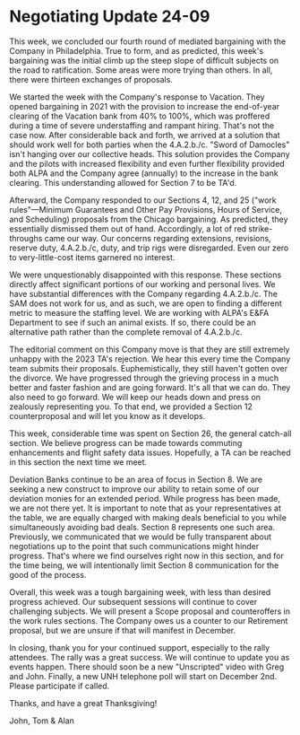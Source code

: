# Negotiating Update 24-09

This week, we concluded our fourth round of mediated bargaining with the Company in Philadelphia. True to form, and as predicted, this week's bargaining was the initial climb up the steep slope of difficult subjects on the road to ratification. Some areas were more trying than others. In all, there were thirteen exchanges of proposals.

We started the week with the Company's response to Vacation. They opened bargaining in 2021 with the provision to increase the end-of-year clearing of the Vacation bank from 40% to 100%, which was proffered during a time of severe understaffing and rampant hiring. That's not the case now. After considerable back and forth, we arrived at a solution that should work well for both parties when the 4.A.2.b./c. "Sword of Damocles" isn't hanging over our collective heads. This solution provides the Company and the pilots with increased flexibility and even further flexibility provided both ALPA and the Company agree (annually) to the increase in the bank clearing. This understanding allowed for Section 7 to be TA'd.

Afterward, the Company responded to our Sections 4, 12, and 25 ("work rules"—Minimum Guarantees and Other Pay Provisions, Hours of Service, and Scheduling) proposals from the Chicago bargaining. As predicted, they essentially dismissed them out of hand. Accordingly, a lot of red strike-throughs came our way. Our concerns regarding extensions, revisions, reserve duty, 4.A.2.b./c, duty, and trip rigs were disregarded. Even our zero to very-little-cost items garnered no interest.

We were unquestionably disappointed with this response. These sections directly affect significant portions of our working and personal lives. We have substantial differences with the Company regarding 4.A.2.b./c. The SAM does not work for us, and as such, we are open to finding a different metric to measure the staffing level. We are working with ALPA's E&FA Department to see if such an animal exists. If so, there could be an alternative path rather than the complete removal of 4.A.2.b./c.

The editorial comment on this Company move is that they are still extremely unhappy with the 2023 TA's rejection. We hear this every time the Company team submits their proposals. Euphemistically, they still haven't gotten over the divorce. We have progressed through the grieving process in a much better and faster fashion and are going forward. It's all that we can do. They also need to go forward. We will keep our heads down and press on zealously representing you. To that end, we provided a Section 12 counterproposal and will let you know as it develops.

This week, considerable time was spent on Section 26, the general catch-all section. We believe progress can be made towards commuting enhancements and flight safety data issues. Hopefully, a TA can be reached in this section the next time we meet.

Deviation Banks continue to be an area of focus in Section 8. We are seeking a new construct to improve our ability to retain some of our deviation monies for an extended period. While progress has been made, we are not there yet. It is important to note that as your representatives at the table, we are equally charged with making deals beneficial to you while simultaneously avoiding bad deals. Section 8 represents one such area. Previously, we communicated that we would be fully transparent about negotiations up to the point that such communications might hinder progress. That's where we find ourselves right now in this section, and for the time being, we will intentionally limit Section 8 communication for the good of the process.

Overall, this week was a tough bargaining week, with less than desired progress achieved. Our subsequent sessions will continue to cover challenging subjects. We will present a Scope proposal and counteroffers in the work rules sections. The Company owes us a counter to our Retirement proposal, but we are unsure if that will manifest in December.

In closing, thank you for your continued support, especially to the rally attendees. The rally was a great success. We will continue to update you as events happen. There should soon be a new "Unscripted" video with Greg and John. Finally, a new UNH telephone poll will start on December 2nd. Please participate if called.

Thanks, and have a great Thanksgiving!

John, Tom & Alan
